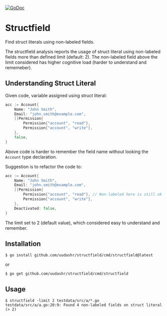 [![GoDoc](https://godoc.org/github.com/uudashr/structfield?status.svg)](https://godoc.org/github.com/uudashr/structfield)
# Structfield
Find struct literals using non-labeled fields.

The structfield analysis reports the usage of struct literal using non-labeled fields more than defined limit (default: 2). The non-labeled field above the limit considered has higher cognitive load (harder to understand and rememeber).

## Understanding Struct Literal

Given code, variable assigned using struct literal:
```go
acc := Account{
    Name: "John Smith",
    Email: "john.smith@example.com",
    []Permission{
        Permission{"account", "read"},
        Permission{"account", "write"},
    },
    false,
}
```

Above code is harder to remember the field name without looking the `Account` type declaration.

Suggestion is to refactor the code to:
```go
acc := Account{
    Name: "John Smith",
    Email: "john.smith@example.com",
    []Permission{
        Permission{"account", "read"}, // Non-labeled here is still ok
        Permission{"account", "write"},
    },
    Deactivated: false,
}
```

The limit set to 2 (default value), which considered easy to understand and remember.

## Installation
```
$ go install github.com/uudashr/structfield/cmd/structfield@latest
```

or

```
$ go get github.com/uudashr/structfield/cmd/structfield
```

## Usage

```
$ structfield -limit 2 testdata/src/a/*.go
testdata/src/a/a.go:20:9: Found 4 non-labeled fields on struct literal (> 2)
```